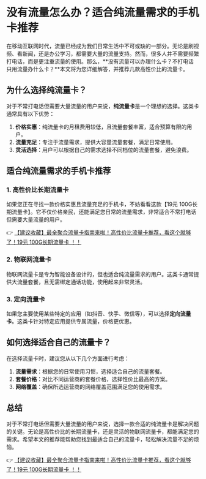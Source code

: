 # 没有流量怎么办？适合纯流量需求的手机卡推荐

在移动互联网时代，流量已经成为我们日常生活中不可或缺的一部分。无论是刷视频、看新闻，还是办公学习，都需要大量的流量支持。然而，很多人并不需要频繁打电话，而是更注重流量的使用。那么，**没有流量可以办理什么卡？不打电话只用流量办什么卡？**本文将为您详细解答，并推荐几款高性价比的流量卡。

## 为什么选择纯流量卡？

对于不常打电话但需要大量流量的用户来说，**纯流量卡**是一个理想的选择。这类卡通常具有以下优势：

1. **价格实惠**：纯流量卡的月租费用较低，且流量套餐丰富，适合预算有限的用户。
2. **流量充足**：专注于流量需求，提供大容量流量套餐，满足日常使用。
3. **灵活选择**：用户可以根据自己的需求选择不同档位的流量套餐，避免浪费。

## 适合纯流量需求的手机卡推荐

### 1. 高性价比长期流量卡
如果您正在寻找一款价格实惠且流量充足的手机卡，不妨看看这款【19元 100G长期流量卡】。它不仅价格亲民，还能满足您日常的流量需求，非常适合不常打电话但需要大量流量的用户。

👉 [【建议收藏】最全聚合流量卡指南来啦！高性价比流量卡推荐，看这个就够了！19元 100G长期流量卡 ！！](https://bit.ly/Liuliangka)

### 2. 物联网流量卡
物联网流量卡是专为智能设备设计的，但也适合纯流量需求的用户。这类卡通常提供大流量套餐，且无需绑定通话功能，使用起来非常灵活。

### 3. 定向流量卡
如果您主要使用某些特定的应用（如抖音、快手、微信等），可以选择**定向流量卡**。这类卡针对特定应用提供专属流量，价格更优惠。

## 如何选择适合自己的流量卡？

在选择流量卡时，建议您从以下几个方面进行考虑：

1. **流量需求**：根据您的日常使用习惯，选择适合自己的流量套餐。
2. **套餐价格**：对比不同运营商的套餐价格，选择性价比最高的方案。
3. **网络覆盖**：确保所选运营商的网络覆盖范围满足您的使用需求。

## 总结

对于不常打电话但需要大量流量的用户来说，选择一款合适的纯流量卡是解决问题的关键。无论是高性价比的长期流量卡，还是灵活的物联网流量卡，都能满足您的需求。希望本文的推荐能帮助您找到最适合自己的流量卡，轻松解决流量不足的烦恼。

👉 [【建议收藏】最全聚合流量卡指南来啦！高性价比流量卡推荐，看这个就够了！19元 100G长期流量卡 ！！](https://bit.ly/Liuliangka)